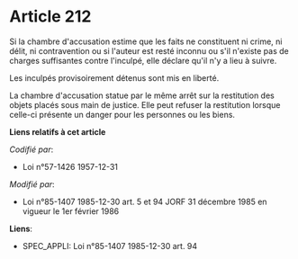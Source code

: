 # Article 212

Si la chambre d'accusation estime que les faits ne constituent ni crime, ni délit, ni contravention ou si l'auteur est resté
inconnu ou s'il n'existe pas de charges suffisantes contre l'inculpé, elle déclare qu'il n'y a lieu à suivre. 

Les inculpés provisoirement détenus sont mis en liberté. 

La chambre d'accusation statue par le même arrêt sur la restitution des objets placés sous main de justice. Elle peut refuser
la restitution lorsque celle-ci présente un danger pour les personnes ou les biens.

**Liens relatifs à cet article**

_Codifié par_:

  - Loi n°57-1426 1957-12-31

_Modifié par_:

  - Loi n°85-1407 1985-12-30 art. 5 et 94 JORF 31 décembre 1985 en vigueur le 1er février 1986

**Liens**:

  - SPEC_APPLI: Loi n°85-1407 1985-12-30 art. 94
